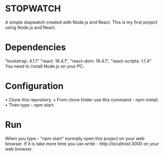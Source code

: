 # STOPWATCH
A simple stopwatch created with Node.js and React. This is my first project using Node.js and React.

# Dependencies

"bootstrap: 4.1.1"
"react: 16.4.1",
"react-dom: 16.4.1",
"react-scripts: 1.1.4"
You need to install Node.js on your PC.

# Configuration
• Clone this repository.
• From clone folder use this command - npm install.
• Then type - npm start.

# Run
When you type - "npm start" normally open this project on your web browser. If it is take more time you can write - http://localhost:3000 on your web browser.
